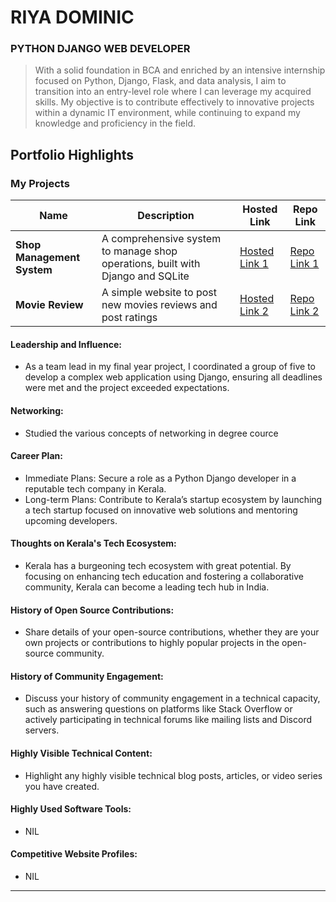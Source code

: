 # RIYA DOMINIC

### PYTHON DJANGO WEB DEVELOPER

> With a solid foundation in BCA and enriched by an intensive internship focused on Python, Django, Flask, and data analysis, I aim to transition into an entry-level role where I can leverage my acquired skills. My objective is to contribute effectively to innovative projects within a dynamic IT environment, while continuing to expand my knowledge and proficiency in the field.

## Portfolio Highlights

### My Projects

| Name                | Description                                                               | Hosted Link                              | Repo Link                                                      |
|---------------------|---------------------------------------------------------------------------|------------------------------------------|----------------------------------------------------------------|
| **Shop Management System**  | A comprehensive system to manage shop operations, built with Django and SQLite                                            | [Hosted Link 1](https://example.com)    | [Repo Link 1](https://github.com/RiyaDominic/shopmanagementsystem.git)             |
| **Movie Review**  |A simple website to post new movies reviews and post ratings                                              | [Hosted Link 2](https://example.com)    | [Repo Link 2](https://github.com/RiyaDominic/moviereview.git)             |

#### Leadership and Influence:

- As a team lead in my final year project, I coordinated a group of five to develop a complex web application using Django, ensuring all deadlines were met and the project exceeded expectations.

#### Networking:

- Studied the various concepts of networking in degree cource

#### Career Plan:

- Immediate Plans: Secure a role as a Python Django developer in a reputable tech company in Kerala.
- Long-term Plans: Contribute to Kerala’s startup ecosystem by launching a tech startup focused on innovative web solutions and mentoring upcoming developers.

#### Thoughts on Kerala's Tech Ecosystem:

- Kerala has a burgeoning tech ecosystem with great potential. By focusing on enhancing tech education and fostering a collaborative community, Kerala can become a leading tech hub in India.

#### History of Open Source Contributions:

- Share details of your open-source contributions, whether they are your own projects or contributions to highly popular projects in the open-source community.

#### History of Community Engagement:

-  Discuss your history of community engagement in a technical capacity, such as answering questions on platforms like Stack Overflow or actively participating in technical forums like mailing lists and Discord servers.

#### Highly Visible Technical Content:

- Highlight any highly visible technical blog posts, articles, or video series you have created.

#### Highly Used Software Tools:

- NIL

#### Competitive Website Profiles:

- NIL





---
